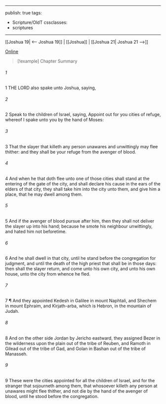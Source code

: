 

---
publish: true
tags:
  - Scripture/OldT
cssclasses:
  - scriptures
---
[[Joshua 19| <-- Joshua 19]] | [[Joshua]] | [[Joshua 21| Joshua 21 -->]]

[Online](https://churchofjesuschrist.org/study/scriptures/ot/josh/20?lang=eng)

>[!example] Chapter Summary
>
###### 1
1 THE LORD also spake unto Joshua, saying,
###### 2
2 Speak to the children of Israel, saying, Appoint out for you cities of refuge, whereof I spake unto you by the hand of Moses:
###### 3
3 That the slayer that killeth any person unawares and unwittingly may flee thither: and they shall be your refuge from the avenger of blood.
###### 4
4 And when he that doth flee unto one of those cities shall stand at the entering of the gate of the city, and shall declare his cause in the ears of the elders of that city, they shall take him into the city unto them, and give him a place, that he may dwell among them.
###### 5
5 And if the avenger of blood pursue after him, then they shall not deliver the slayer up into his hand; because he smote his neighbour unwittingly, and hated him not beforetime.
###### 6
6 And he shall dwell in that city, until he stand before the congregation for judgment, and until the death of the high priest that shall be in those days: then shall the slayer return, and come unto his own city, and unto his own house, unto the city from whence he fled.
###### 7
7 ¶ And they appointed Kedesh in Galilee in mount Naphtali, and Shechem in mount Ephraim, and Kirjath-arba, which is Hebron, in the mountain of Judah.
###### 8
8 And on the other side Jordan by Jericho eastward, they assigned Bezer in the wilderness upon the plain out of the tribe of Reuben, and Ramoth in Gilead out of the tribe of Gad, and Golan in Bashan out of the tribe of Manasseh.
###### 9
9 These were the cities appointed for all the children of Israel, and for the stranger that sojourneth among them, that whosoever killeth any person at unawares might flee thither, and not die by the hand of the avenger of blood, until he stood before the congregation.



